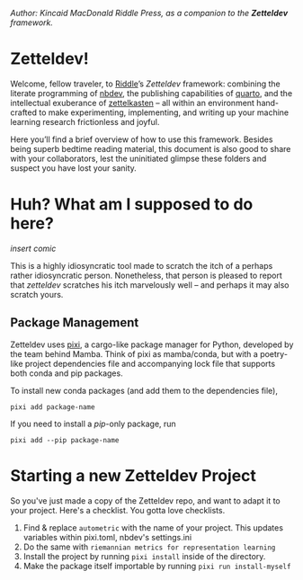 *Author: Kincaid MacDonald Riddle Press, as a companion to the **Zetteldev** framework.*
# Zetteldev!

Welcome, fellow traveler, to [Riddle](https://riddle.press)’s *Zetteldev* framework: combining the literate programming of [nbdev](https://nbdev.fast.ai), the publishing capabilities of [quarto](https://quarto.org), and the intellectual exuberance of [zettelkasten](https://obsidian.md) – all within an environment hand-crafted to make experimenting, implementing, and writing up your machine learning research frictionless and joyful.

Here you’ll find a brief overview of how to use this framework. Besides being superb bedtime reading material, this document is also good to share with your collaborators, lest the uninitiated glimpse these folders and suspect you have lost your sanity.
# Huh? What am I supposed to do here?

*insert comic*

This is a highly idiosyncratic tool made to scratch the itch of a perhaps rather idiosyncratic person. Nonetheless, that person is pleased to report that *zetteldev* scratches his itch marvelously well – and perhaps it may also scratch yours.
## Package Management

Zetteldev uses [pixi](https://pixi.sh), a cargo-like package manager for Python, developed by the team behind Mamba. Think of pixi as mamba/conda, but with a poetry-like project dependencies file and accompanying lock file that supports both conda and pip packages. 

To install new conda packages (and add them to the dependencies file),

```
pixi add package-name
```

If you need to install a *pip*-only package, run

```
pixi add --pip package-name
```

# Starting a new Zetteldev Project

So you've just made a copy of the Zetteldev repo, and want to adapt it to your project. Here's a checklist. You gotta love checklists.

1. Find & replace `autometric` with the name of your project. This updates variables within pixi.toml, nbdev's settings.ini
2. Do the same with `riemannian metrics for representation learning`
3. Install the project by running `pixi install` inside of the directory.
4. Make the package itself importable by running `pixi run install-myself`


